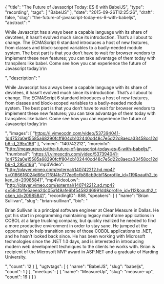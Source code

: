 {
  "title": "The Future of Javascript Today: ES 6 with BabelJS",
  "type": "recording",
  "tags": [
    "BabelJS"
  ],
  "date": "2015-09-26T12:25:26",
  "draft": false,
  "slug": "the-future-of-javascript-today-es-6-with-babeljs",
  "abstract": "<p>While Javascript has always been a capable language with its share of devotees, it hasn’t evolved much since its introduction. That’s all about to change. The ECMAScript 6 standard introduces a host of new features, from classes and block-scoped variables to a badly-needed module system. The best part is that you don’t have to wait for browser vendors to implement these new features; you can take advantage of them today with transpilers like babel. Come see how you can experience the future of Javascript today.\r\n</p>",
  "description": "<p>While Javascript has always been a capable language with its share of devotees, it hasn’t evolved much since its introduction. That’s all about to change. The ECMAScript 6 standard introduces a host of new features, from classes and block-scoped variables to a badly-needed module system. The best part is that you don’t have to wait for browser vendors to implement these new features; you can take advantage of them today with transpilers like babel. Come see how you can experience the future of Javascript today.\r\n</p>",
  "images": [
    "https://i.vimeocdn.com/video/537394041-1d4752a0e15585a68290fcff804cb102440cd48c7e5d22c8aeca33458cc12db6-d_295x166"
  ],
  "vimeo": "140742212",
  "moreinfo": "http://measureup.io/the-future-of-javascript-today-es-6-with-babeljs/",
  "thumbnail": "https://i.vimeocdn.com/video/537394041-1d4752a0e15585a68290fcff804cb102440cd48c7e5d22c8aeca33458cc12db6-d_295x166",
  "mp4Video": "http://player.vimeo.com/external/140742212.hd.mp4?s=0186616024d66c71f8f4fc777ee9cfb86cb9cbf1&profile_id=119&oauth2_token_id=20985841",
  "mp4VideoLow": "http://player.vimeo.com/external/140742212.sd.mp4?s=59cfb1fe5aeea24c05a149afe6bf5458246991d4&profile_id=112&oauth2_token_id=20985841",
  "recordingID": 888,
  "speakers": [
    {
      "name": "Brian Sullivan",
      "slug": "brian-sullivan",
      "bio": "<p>Brian Sullivan is a principal software engineer at Clear Measure in Dallas. He got his start in programming maintaining legacy mainframe applications in COBOL at a large trucking company, but quickly realized he needed to find a more productive environment in order to stay sane. He jumped at the opportunity to help transition some of those COBOL applications to .NET, and he hasn’t looked back since. He has been working with Microsoft technologies since the .NET 1.0 days, and is interested in introducing modern web development techniques to the clients he works with. Brian is recipient of the Microsoft MVP award in ASP.NET and a graduate of Harding University.</p>",
      "count": 12
    }
  ],
  "ugtvtags": [
    {
      "name": "BabelJS",
      "slug": "babeljs",
      "count": 1
    }
  ],
  "meetups": [
    {
      "name": "MeasureUp",
      "slug": "measure-up",
      "count": 16
    }
  ]
}